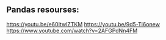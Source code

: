 ## Pandas resourses:

https://youtu.be/e60ItwlZTKM
https://youtu.be/9d5-Ti6onew
https://www.youtube.com/watch?v=2AFGPdNn4FM
